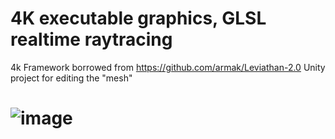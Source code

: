 # 4K executable graphics, GLSL realtime raytracing
4k Framework borrowed from https://github.com/armak/Leviathan-2.0
Unity project for editing the "mesh"
# ![image](http://)
